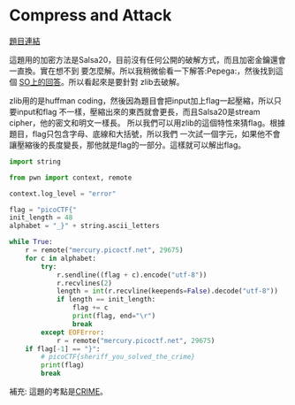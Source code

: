 # Compress and Attack

[題目連結](https://play.picoctf.org/practice/challenge/127)

這題用的加密方法是Salsa20，目前沒有任何公開的破解方式，而且加密金鑰還會一直換。實在想不到
要怎麼解。所以我稍微偷看一下解答:Pepega:，然後找到這個
[SO上的回答](https://stackoverflow.com/a/30644897/13248907)。所以看起來是要針對
zlib去破解。

zlib用的是huffman coding，然後因為題目會把input加上flag一起壓縮，所以只要input和flag
不一樣，壓縮出來的東西就會更長，而且Salsa20是stream cipher，他的密文和明文一樣長。
所以我們可以用zlib的這個特性來猜flag。根據題目，flag只包含字母、底線和大括號，所以我們
一次試一個字元，如果他不會讓壓縮後的長度變長，那他就是flag的一部分。這樣就可以解出flag。

```python
import string

from pwn import context, remote

context.log_level = "error"

flag = "picoCTF{"
init_length = 48
alphabet = "_}" + string.ascii_letters

while True:
    r = remote("mercury.picoctf.net", 29675)
    for c in alphabet:
        try:
            r.sendline((flag + c).encode("utf-8"))
            r.recvlines(2)
            length = int(r.recvline(keepends=False).decode("utf-8"))
            if length == init_length:
                flag += c
                print(flag, end="\r")
                break
        except EOFError:
            r = remote("mercury.picoctf.net", 29675)
    if flag[-1] == "}":
        # picoCTF{sheriff_you_solved_the_crime}
        print(flag)
        break
```

補充: 這題的考點是[CRIME](https://en.wikipedia.org/wiki/CRIME)。
